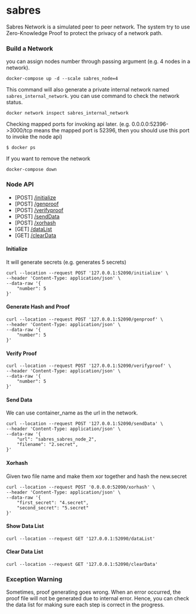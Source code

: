 # sabres

Sabres Network is a simulated peer to peer network. The system try to use Zero-Knowledge Proof to protect the privacy of a network path.

### Build a Network
you can assign nodes number through passing argument (e.g. 4 nodes in a network).
```
docker-compose up -d --scale sabres_node=4
```
This command will also generate a private internal network named `sabres_internal_network`. you can use command to check the network status.
```
docker network inspect sabres_internal_network
```
Checking mapped ports for invoking api later. (e.g. 0.0.0.0:52396->3000/tcp means the mapped port is 52396, then you should use this port to invoke the node api)
```
$ docker ps
```
If you want to remove the network
```
docker-compose down
```

### Node API
* \[POST\] [/initialize](#initialize)
* \[POST\] [/genproof](#generate-hash-and-proof)
* \[POST\] [/verifyproof](#verify-proof)
* \[POST\] [/sendData](#send-data)
* \[POST\] [/xorhash](#xorhash)
* \[GET\] [/dataList](#show-data-list)
* \[GET\] [/clearData](#clear-data-list)
#### Initialize
It will generate secrets
(e.g. generates 5 secrets)
```
curl --location --request POST '127.0.0.1:52090/initialize' \
--header 'Content-Type: application/json' \
--data-raw '{
    "number": 5
}'
```
#### Generate Hash and Proof
```
curl --location --request POST '127.0.0.1:52090/genproof' \
--header 'Content-Type: application/json' \
--data-raw '{
    "number": 5
}'
```
#### Verify Proof
```
curl --location --request POST '127.0.0.1:52090/verifyproof' \
--header 'Content-Type: application/json' \
--data-raw '{
    "number": 5
}'
```
#### Send Data
We can use container_name as the url in the network.
```
curl --location --request POST '127.0.0.1:52090/sendData' \
--header 'Content-Type: application/json' \
--data-raw '{
    "url": "sabres_sabres_node_2",
    "filename": "2.secret",
}'
```
#### Xorhash
Given two file name and make them xor together and hash the new.secret
```
curl --location --request POST '0.0.0.0:52090/xorhash' \
--header 'Content-Type: application/json' \
--data-raw '{
    "first_secret": "4.secret",
    "second_secret": "5.secret"
}'
```
#### Show Data List
```
curl --location --request GET '127.0.0.1:52090/dataList'
```
#### Clear Data List
```
curl --location --request GET '127.0.0.1:52090/clearData'
```

### Exception Warning
Sometimes, proof generating goes wrong. When an error occurred, the proof file will not be generated due to internal error. Hence, you can check the data list for making sure each step is correct in the progress.